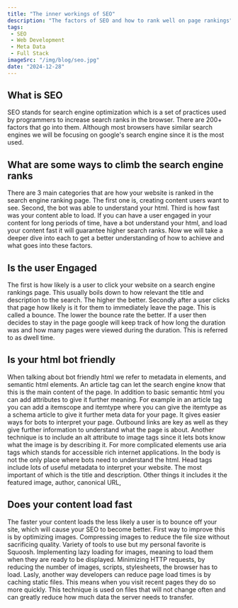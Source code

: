 ```yaml
---
title: "The inner workings of SEO"
description: "The factors of SEO and how to rank well on page rankings"
tags:
 - SEO
 - Web Development 
 - Meta Data
 - Full Stack 
imageSrc: "/img/blog/seo.jpg"
date: "2024-12-28"
---
```



## What is SEO


SEO stands for search engine optimization which is a set of practices used by programmers to increase search ranks in the browser. There are 200+ factors that go into them. Although most browsers have similar search engines we will be focusing on google's search engine since it is the most used. 


## What are some ways to climb the search engine ranks 


There are 3 main categories that are how your website is ranked in the search engine ranking page. The first one is, creating content users want to see. Second, the bot was able to understand your html. Third is how fast was your content able to load. If you can have a user engaged in your content for long periods of time, have a bot understand your html, and load your content fast it will guarantee higher search ranks. Now we will take a deeper dive into each to get a better understanding of how to achieve and what goes into these factors.


## Is the user Engaged


The first is how likely is a user to click your website on a search engine rankings page. This usually boils down to how relevant the title and description to the search. The higher the better. Secondly after a user clicks that page how likely is it for them to immediately leave the page. This is called a bounce. The lower the bounce rate the better. If a user then decides to stay in the page google will keep track of how long the duration was and how many pages were viewed during the duration. This is referred to as dwell time. 


## Is your html bot friendly


When talking about bot friendly html we refer to metadata in elements, and semantic html elements. An article tag can let the search engine know that this is the main content of the page. In addition to basic semantic html you can add attributes to give it further meaning. For example in an article tag you can add a itemscope and itemtype where you can give the itemtype as a schema article to give it further meta data for your page. It gives easier ways for bots to interpret your page. Outbound links are key as well as they give further information to understand what the page is about. Another technique is to include an alt attribute to image tags since it lets bots know what the image is by describing it. For more complicated elements use aria tags which stands for accessible rich internet applications. 
In the body is not the only place where bots need to understand the html. Head tags include lots of useful metadata to interpret your website. The most important of which is the title and description. Other things it includes it the featured image, author, canonical URL, 


## Does your content load fast


The faster your content loads the less likely a user is to bounce off your site, which will cause your SEO to become better. First way to improve this is by optimizing images. Compressing images to reduce the file size without sacrificing quality. Variety of tools to use but my personal favorite is Squoosh. Implementing lazy loading for images, meaning to load them when they are ready to be displayed. Minimizing HTTP requests, by reducing the number of images, scripts, stylesheets, the browser has to load. Lasly, another way developers can reduce page load times is by caching static files. This means when you visit recent pages they do so more quickly. This technique is used on files that will not change often and can greatly reduce how much data the server needs to transfer. 







